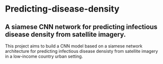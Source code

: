 # Predicting-disease-density
## A siamese CNN network for predicting infectious disease density from satellite imagery.
This project aims to build a CNN model based on a siamese network architecture for predicting infectious disease densisty from satellite imagery in a low-income country urban setting.
